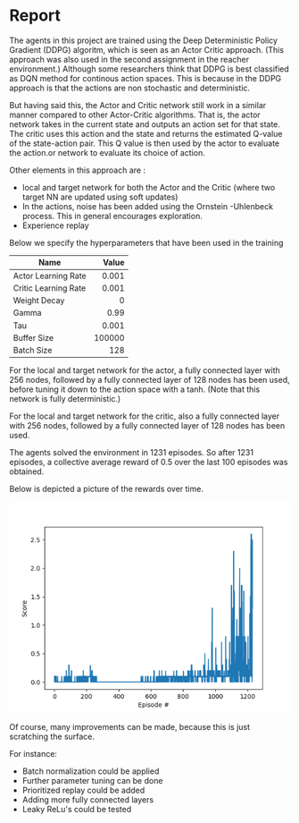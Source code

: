[//]: # (Image References)

[image1]: https://github.com/AI-Treasure/Deep-Reinforcement-Udacity/blob/main/p3_collab%20compet/plot%20scores.png "Scores"

# Report

The agents in this project are trained using the Deep Deterministic Policy Gradient (DDPG) algoritm, which is seen as an Actor Critic approach. (This approach was also used in the second assignment in the reacher environment.) Although some researchers think that DDPG is best classified as DQN method for continous action spaces. This is because in the DDPG approach is that the actions are non stochastic and deterministic. 

But having said this, the Actor and Critic network still work in a similar manner compared to other Actor-Critic algorithms. That is, the actor network takes in the current state and outputs an action set for that state. The critic uses this action and the state and returns the estimated Q-value of the state-action pair. This Q value is then used by the actor to evaluate the action.or network to evaluate its choice of action.

Other elements in this approach are :
- local and target network for both the Actor and the Critic (where two target NN are updated using soft updates)
- In the actions, noise has been added using the Ornstein -Uhlenbeck process. This in general encourages exploration.
- Experience replay

Below we specify the hyperparameters that have been used in the training


|Name|Value|
|---|---:|
|Actor Learning Rate|0.001|
|Critic Learning Rate|0.001|
|Weight Decay|0|
|Gamma|0.99|
|Tau|0.001|
|Buffer Size|100000|
|Batch Size|128|


For the local and target network for the actor, a fully connected layer with 256 nodes, followed by a fully connected layer of 128 nodes has been used, before tuning it down to the action space with a tanh. (Note that this network is fully deterministic.)

For the local and target network for the critic, also a fully connected layer with 256 nodes, followed by a fully connected layer of 128 nodes has been used.

The agents solved the environment in  1231 episodes. So after 1231 episodes, a collective average reward of 0.5 over the last 100 episodes was obtained.

Below is depicted a picture of the rewards over time.

![Scores][image1]

Of course, many improvements can be made, because this is just scratching the surface.

For instance:

* Batch normalization could be applied
* Further parameter tuning can be done
* Prioritized replay could be added
* Adding more fully connected layers
* Leaky ReLu's could be tested

